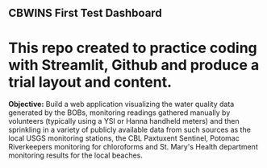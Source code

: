 ## CBWINS First Test Dashboard

# **This repo created to practice coding with Streamlit, Github and produce a trial layout and content.**

**Objective:**  Build a web application visualizing the water quality data generated by the BOBs, monitoring readings gathered manually by volunteers (typically using a YSI or Hanna handheld meters) and then sprinkling in a variety of publicly available data from such sources as the local USGS monitoring stations, the CBL Paxtuxent Sentinel, Potomac Riverkeepers monitoring for chloroforms and St. Mary's Health department monitoring results for the local beaches.
